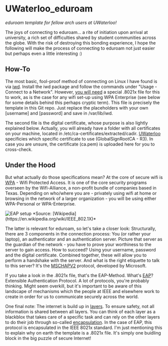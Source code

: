 # UWaterloo_eduroam
_eduroam template for fellow arch users at UWaterloo!_


The joys of connecting to eduroam... a rite of initiation upon arrival at university, a rich set of difficulties shared by student communities across the globe. With the risk of destroying this bonding experience, I hope the following will make the process of connecting to eduroam not just easier but perhaps even a little interesting :)

## How-To
The most basic, fool-proof method of connecting on Linux I have found is via [iwd](https://wiki.archlinux.org/title/Iwd). Install the iwd package and follow the commands under "Usage - Connect to a Network". However, [you will need](https://wiki.archlinux.org/title/Iwd#eduroam) a special .8021x file for this to work, as is the case for any wifi set-up using WPA Enterprise (see below for some details behind this perhaps cryptic term). This file is precisely the template in this Git repo. Just replace the placeholders with your own [username] and [password] and save in /var/lib/iwd.

The second file is the digital certificate, whose purpose is also lightly explained below. Actually, you will already have a folder with all certificates on your machine, located in /etc/ca-certificates/extracted/cadir. [UWaterloo](https://uwaterloo.atlassian.net/wiki/spaces/ISTKB/pages/262012990/Connecting+to+Eduroam+-+General+Overview) specificies which specific certificate to use (GlobalSignRootCA - R3). In case you are unsure, the certificate (ca.pem) is uploaded here for you to cross-check.

## Under the Hood
But what actually do those specifications mean? At the core of secure wifi is [WPA](https://en.wikipedia.org/wiki/Wi-Fi_Protected_Access) - Wifi Protected Access. It is one of the core security programs overseen by the Wifi-Alliance, a non-profit bundle of companies based in Texas. Depending on who/where you are - privately using wifi at home or browsing in the network of a larger organization - you will be using either WPA-Personal or WPA-Enterprise. 

<img title="EAP setup" alt="EAP setup" src="https://upload.wikimedia.org/wikipedia/commons/1/1f/802.1X_wired_protocols.png">
*Source: [Wikipedia](https://en.wikipedia.org/wiki/IEEE_802.1X)* 

The latter is relevant for eduroam, so let's take a closer look: Structurally, there are 3 components in the connection process: You (or rather your laptop), an authenticator and an authentication server. Picture that server as the guardian of the network - you have to prove your worthiness to the server to gain access. How to succeed? Using your username, password and the digital certificate. Combined together, these will allow you to perform a handshake with the server. And what is the right etiquette to talk to this server? It's the [MSCHAPV2](https://docs.microsoft.com/en-us/openspecs/windows_protocols/ms-chap/4740bf05-db7e-4542-998f-5a4478768438) protocol, developed by Microsoft. 

If you take a look in the .8021x file, that's the EAP-Method. What's [EAP](https://en.wikipedia.org/wiki/Extensible_Authentication_Protocol)? Extensible Authentication Protocol. A lot of protocols, you're probably thinking. Might seem overkill, but it's important to be aware of this landscape of mechanisms which the people at IEEE and elsewhere work to create in order for us to communicate securely across the world.

One final note: The internet is build up in [layers](https://en.wikipedia.org/wiki/Internet_layer). To ensure safety, not all information is shared between all layers. You can think of each layer as a blackblox that takes care of a specific task and can rely on the other layers to do their job through so-called [encapsulation](https://en.wikipedia.org/wiki/Encapsulation_(networking)). In the case of EAP, this protocol is encapsulated in the IEEE 8021x standard. I'm just mentioning this to explain why on earth the template is a .8021x file. It's simply one buidling block in the big puzzle of secure Internet!
